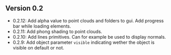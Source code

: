 ## Version 0.2
 - 0.2.12: Add alpha value to point clouds and folders to gui. Add progress bar while loading elements.
 - 0.2.11: Add phong shading to point clouds.
 - 0.2.10: Add lines primitives. Can for example be used to display normals.
 - 0.2.9: Add object parameter `visible` indicating wether the object is visible on default or not.
 